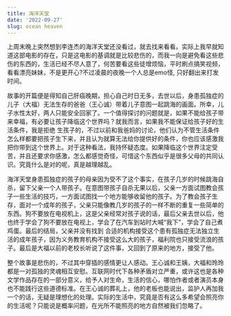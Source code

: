```yaml
---
title: 海洋天堂
date: '2022-09-27'
slug: ocean heaven
---
```


上周末晚上突然想到李连杰的海洋天堂还没看过，就去找来看看。实际上我早就知道这部电影的存在，只是这电影的基调就是比较悲伤的，而我一向是避免看这些悲伤的东西的，生活已经不尽人意了，何苦要看这些徒增烦恼，平时刷点搞笑视频，看看漂亮妹妹，不是更开心?不过凌晨的夜晚一个人总是emo怪, 只好翻出来打发时间。

故事的开篇便是得知自己肝癌晚期，担心自己时日无多，去世以后，身患孤独症的儿子（大福）无法生存的爸爸（王心诚）带着儿子意图一起跳海的画面。所幸，儿子水性太好，两人只能安全回家了。一个值得探讨的问题就是，如果不能给孩子带来幸福，有必要让孩子降临这个世界吗？就我而言，如果我不能保证给孩子好的生活条件，我是拒绝
生孩子的，不过以前和我爸妈的讨论，他们认为不管生活条件怎么样都要把孩子生下来，并且认为就算无法给你提供好的条件，你也应该感激我把你带到这个世界上。对于这种看法，我持怀疑态度。如果降临这个世界注定受苦，并且还要求你感激，怎么都感觉奇怪，可惜这个东西似乎是很多父母的共同认识。究竟什么是对的呢，真是越理越乱。

海洋天堂身患孤独症的孩子的母亲因为受不了这个事实，在孩子几岁的时候跳海自杀，留下父亲一个人带孩子。在意图带孩子自杀无果以后，父亲一方面试图教会孩子一些生活的技巧，一方面试图找一个地方能够收留他的孩子。为了教会孩子生存，面对一个成年的孩子，父亲只能像教几岁的孩子的一样不断的重复一些简单的东西。狗不要放在电视机上，这是父亲经常对孩子说的话，最后父亲去世以后，他也终于学会了狗不要放在电视上，学会了在汽车到站时大喊“我下”，学会了自己煮鸡蛋。最后的结局，父亲并没有找到
合适的机构接受这个患有孤独症无法独立生活的成年孩子，因为义务教育机构不接受这么大的孩子，福利院也只接受流浪的孩子。最后是大福以前的老校长听说了这件事，又回到了原来的地方，接受了他。

整个故事是悲伤的，不过其中穿插的感情更让人感动。王心诚和王姨，大福和玲玲都是一对孤独的灵魂相互安慰。互联网时代下各种矛盾对立严重，或许这也是各种文学作品存在的一部分意义，给予人对生命，生活的信心，哪怕作者或者演员本身也不能践行这些道德标准。在王心诚的葬礼上，他的老板也能说出，监护人再加我一个的话，无疑是理想化的处理。实际的生活中，究竟是否有这么多希望会照亮你的生活呢？只能说是概率问题，在光所不能照亮的地方自然被我们忽略了。
